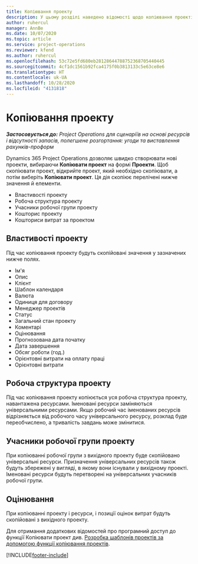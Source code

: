 ```yaml
---
title: Копіювання проекту
description: У цьому розділі наведено відомості щодо копіювання проектів в Dynamics 365 Project Operations.
author: ruhercul
manager: AnnBe
ms.date: 10/07/2020
ms.topic: article
ms.service: project-operations
ms.reviewer: kfend
ms.author: ruhercul
ms.openlocfilehash: 53c72e5fd680eb28128644788752368705440445
ms.sourcegitcommit: 4cf1dc1561b92fca4175f0b3813133c5e63ce8e6
ms.translationtype: HT
ms.contentlocale: uk-UA
ms.lasthandoff: 10/28/2020
ms.locfileid: "4131818"
---
```

# <a name="copy-a-project"></a>Копіювання проекту

_**Застосовується до:** Project Operations для сценаріїв на основі ресурсів і відсутності запасів, полегшене розгортання: угоди та виставлення рахунків-проформ_

Dynamics 365 Project Operations дозволяє швидко створювати нові проекти, вибираючи **Копіювати проект** на формі **Проекти**. Щоб скопіювати проект, відкрийте проект, який необхідно скопіювати, а потім виберіть **Копіювати проект**. Ця дія скопіює перелічені нижче значення й елементи.

- Властивості проекту
- Робоча структура проекту
- Учасники робочої групи проекту
- Кошторис проекту
- Кошториси витрат за проектом

## <a name="project-properties"></a>Властивості проекту

Під час копіювання проекту будуть скопійовані значення у зазначених нижче полях.

- Ім'я
- Опис
- Клієнт
- Шаблон календаря
- Валюта
- Одиниця для договору
- Менеджер проектів
- Статус
- Загальний стан проекту
- Коментарі
- Оцінювання
- Прогнозована дата початку
- Дата завершення
- Обсяг роботи (год.)
- Орієнтовні витрати на оплату праці
- Орієнтовні витрати

## <a name="work-breakdown-structure"></a>Робоча структура проекту

Під час копіювання проекту копіюється уся робоча структура проекту, навантажена ресурсами. Іменовані ресурси заміняються універсальними ресурсами. Якщо робочий час іменованих ресурсів відрізняється від робочого часу універсального ресурсу, розклад буде переобчислено, а тривалість завдань може змінитися.

## <a name="project-team-members"></a>Учасники робочої групи проекту

При копіюванні робочої групи з вихідного проекту буде скопійовано універсальні ресурси. Призначення універсальних ресурсів також будуть збережені у вигляді, в якому вони існували у вихідному проекті. Іменовані ресурси будуть перетворені на універсальних учасників робочої групи.

## <a name="estimates"></a>Оцінювання

При копіюванні проекту і ресурси, і позиції оцінок витрат будуть скопійовані з вихідного проекту. 

Для отримання додаткових відомостей про програмний доступ до функції Копіювати проект див. [Розробка шаблонів проектів за допомогою функції копіювання проектів](dev-copy-project.md).


[!INCLUDE[footer-include](../includes/footer-banner.md)]